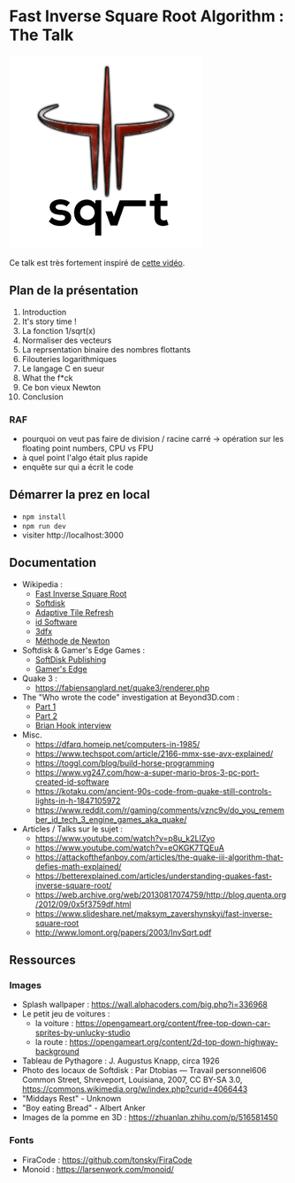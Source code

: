 # Fast Inverse Square Root Algorithm : The Talk

![logo](/public/logo.png)

Ce talk est très fortement inspiré de [cette vidéo](https://www.youtube.com/watch?v=p8u_k2LIZyo&ab_channel=Nemean). 

## Plan de la présentation

1. Introduction
2. It's story time !
3. La fonction 1/sqrt(x)
4. Normaliser des vecteurs
5. La reprsentation binaire des nombres flottants
6. Filouteries logarithmiques
7. Le langage C en sueur
8. What the f*ck
9. Ce bon vieux Newton
10. Conclusion

### RAF

- pourquoi on veut pas faire de division / racine carré -> opération sur les floating point numbers, CPU vs FPU
- à quel point l'algo était plus rapide
- enquête sur qui a écrit le code

## Démarrer la prez en local

- `npm install`
- `npm run dev`
- visiter http://localhost:3000

## Documentation

- Wikipedia :
  - [Fast Inverse Square Root](https://en.wikipedia.org/wiki/Fast_inverse_square_root)
  - [Softdisk](https://fr.wikipedia.org/wiki/Softdisk)
  - [Adaptive Tile Refresh](https://en.wikipedia.org/wiki/Adaptive_tile_refresh)
  - [id Software](https://fr.wikipedia.org/wiki/Id_Software)
  - [3dfx](https://fr.wikipedia.org/wiki/3dfx)
  - [Méthode de Newton](https://fr.wikipedia.org/wiki/M%C3%A9thode_de_Newton)
- Softdisk & Gamer's Edge Games :
  - [SoftDisk Publishing](https://www.mobygames.com/company/353/softdisk-publishing/)
  - [Gamer's Edge](https://www.mobygames.com/company/355/gamers-edge/)
- Quake 3 :
  - https://fabiensanglard.net/quake3/renderer.php
- The "Who wrote the code" investigation at Beyond3D.com :
  - [Part 1](https://www.beyond3d.com/content/articles/8)
  - [Part 2](https://www.beyond3d.com/content/articles/15)
  - [Brian Hook interview](https://www.quakewiki.net/profile-retro-interview-brian-hook/)
- Misc.
  - https://dfarq.homeip.net/computers-in-1985/
  - https://www.techspot.com/article/2166-mmx-sse-avx-explained/
  - https://toggl.com/blog/build-horse-programming
  - https://www.vg247.com/how-a-super-mario-bros-3-pc-port-created-id-software
  - https://kotaku.com/ancient-90s-code-from-quake-still-controls-lights-in-h-1847105972
  - https://www.reddit.com/r/gaming/comments/vznc9v/do_you_remember_id_tech_3_engine_games_aka_quake/
- Articles / Talks sur le sujet :
  - https://www.youtube.com/watch?v=p8u_k2LIZyo
  - https://www.youtube.com/watch?v=eOKGK7TQEuA
  - https://attackofthefanboy.com/articles/the-quake-iii-algorithm-that-defies-math-explained/
  - https://betterexplained.com/articles/understanding-quakes-fast-inverse-square-root/
  - https://web.archive.org/web/20130817074759/http://blog.quenta.org/2012/09/0x5f3759df.html
  - https://www.slideshare.net/maksym_zavershynskyi/fast-inverse-square-root
  - http://www.lomont.org/papers/2003/InvSqrt.pdf

## Ressources

### Images

- Splash wallpaper : https://wall.alphacoders.com/big.php?i=336968
- Le petit jeu de voitures :
  - la voiture : https://opengameart.org/content/free-top-down-car-sprites-by-unlucky-studio
  - la route : https://opengameart.org/content/2d-top-down-highway-background
- Tableau de Pythagore : J. Augustus Knapp, circa 1926
- Photo des locaux de Softdisk : Par Dtobias — Travail personnel606 Common Street, Shreveport, Louisiana, 2007, CC BY-SA 3.0, https://commons.wikimedia.org/w/index.php?curid=4066443
- "Middays Rest" - Unknown
- "Boy eating Bread" - Albert Anker
- Images de la pomme en 3D : https://zhuanlan.zhihu.com/p/516581450

### Fonts

- FiraCode : https://github.com/tonsky/FiraCode
- Monoid : https://larsenwork.com/monoid/